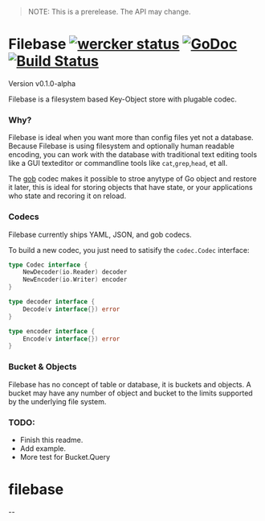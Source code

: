 > NOTE: This is a prerelease. The API may change.

# Filebase [![wercker status](https://app.wercker.com/status/6438ed03b8e2d1655bef928ba1fe88fc/s "wercker status")](https://app.wercker.com/project/bykey/6438ed03b8e2d1655bef928ba1fe88fc) [![GoDoc](https://godoc.org/github.com/omeid/filebase?status.svg)](https://godoc.org/github.com/omeid/filebase) [![Build Status](https://drone.io/github.com/omeid/filebase/status.png)](https://drone.io/github.com/omeid/filebase/latest)

Version v0.1.0-alpha 

Filebase is a filesystem based Key-Object store with plugable codec.



### Why?

Filebase is ideal when you want more than config files yet not a database. Because Filebase is using filesystem and optionally human readable encoding, you can work with the database with traditional text editing tools like a GUI texteditor or commandline tools like `cat`,`grep`,`head`, et all.

The [gob](http://golang.org/pkg/encoding/gob/) codec makes it possible to stroe anytype of Go object and restore it later, this is ideal for storing objects that have state, or your applications who state and recoring it on reload.



### Codecs

Filebase currently ships YAML, JSON, and gob codecs.

To build a new codec, you just need to satisify the `codec.Codec` interface:


```go
type Codec interface {
	NewDecoder(io.Reader) decoder
	NewEncoder(io.Writer) encoder
}

type decoder interface {
	Decode(v interface{}) error
}

type encoder interface {
	Encode(v interface{}) error
}
```

### Bucket & Objects

Filebase has no concept of table or database, it is buckets and objects. A bucket may have any number of object and bucket to the limits supported by the underlying file system.


### TODO:

 - Finish this readme.
 - Add example.
 - More test for Bucket.Query
# filebase
--
